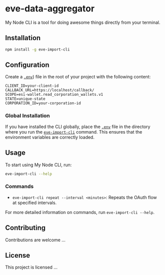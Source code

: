 # eve-data-aggregator

My Node CLI is a tool for doing awesome things directly from your terminal.

## Installation

```bash
npm install -g eve-import-cli
```

## Configuration

Create a [`.env`](command:_github.copilot.openRelativePath?%5B%7B%22scheme%22%3A%22file%22%2C%22authority%22%3A%22%22%2C%22path%22%3A%22%2Fg%3A%2Fdev%2Feve-data-aggregator%2F.env%22%2C%22query%22%3A%22%22%2C%22fragment%22%3A%22%22%7D%2C%223ae6d9ce-4472-4b17-b2c2-65e065dcc6d2%22%5D "g:\dev\eve-data-aggregator\.env")) file in the root of your project with the following content:

```env
CLIENT_ID=your-client-id
CALLBACK_URL=https://localhost/callback/
SCOPE=esi-wallet.read_corporation_wallets.v1
STATE=unique-state
CORPORATION_ID=your-corporation-id
```

### Global Installation

If you have installed the CLI globally, place the [`.env`](command:_github.copilot.openRelativePath?%5B%7B%22scheme%22%3A%22file%22%2C%22authority%22%3A%22%22%2C%22path%22%3A%22%2Fg%3A%2Fdev%2Feve-data-aggregator%2F.env%22%2C%22query%22%3A%22%22%2C%22fragment%22%3A%22%22%7D%2C%228288c46c-d8df-4ec9-9a0a-e608e3c74057%22%5D "g:\dev\eve-data-aggregator\.env") file in the directory where you run the [`eve-import-cli`](command:_github.copilot.openSymbolFromReferences?%5B%22%22%2C%5B%7B%22uri%22%3A%7B%22scheme%22%3A%22file%22%2C%22authority%22%3A%22%22%2C%22path%22%3A%22%2Fg%3A%2Fdev%2Feve-data-aggregator%2Fpackage.json%22%2C%22query%22%3A%22%22%2C%22fragment%22%3A%22%22%7D%2C%22pos%22%3A%7B%22line%22%3A24%2C%22character%22%3A5%7D%7D%5D%2C%228288c46c-d8df-4ec9-9a0a-e608e3c74057%22%5D "Go to definition") command. This ensures that the environment variables are correctly loaded.

## Usage

To start using My Node CLI, run:

```bash
eve-import-cli --help
```

### Commands

- `eve-import-cli repeat --interval <minutes>`: Repeats the OAuth flow at specified intervals.

For more detailed information on commands, run `eve-import-cli --help`.

## Contributing

Contributions are welcome ...

## License

This project is licensed ...
